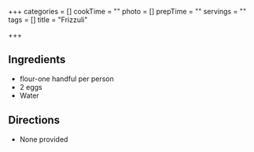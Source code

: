 +++
categories = []
cookTime = ""
photo = []
prepTime = ""
servings = ""
tags = []
title = "Frizzuli"

+++
## Ingredients
- flour-one handful per person
- 2 eggs
- Water

## Directions
- None provided